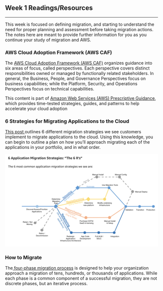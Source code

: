 ## Week 1 Readings/Resources

------

This week is focused on defining migration, and starting to understand the need for proper planning and assessment before taking migration actions. The notes here are meant to provide further information for you as you continue your study of migration and AWS. 

### AWS Cloud Adoption Framework (AWS CAF)

The [AWS Cloud Adoption Framework (AWS CAF)](https://aws.amazon.com/professional-services/CAF/) organizes guidance into six areas of focus, called perspectives. Each perspective covers distinct responsibilities owned or managed by functionally related stakeholders. In general, the Business, People, and Governance Perspectives focus on business capabilities; while the Platform, Security, and Operations Perspectives focus on technical capabilities.

This content is part of [Amazon Web Services (AWS) Prescriptive Guidance](https://docs.aws.amazon.com/prescriptive-guidance/latest/mrp-solution/overview.html), which provides time-tested strategies, guides, and patterns to help accelerate your cloud adoption

### 6 Strategies for Migrating Applications to the Cloud

[This post ](https://aws.amazon.com/blogs/enterprise-strategy/6-strategies-for-migrating-applications-to-the-cloud/)outlines 6 different migration strategies we see customers implement to migrate applications to the cloud. Using this knowledge, you can begin to outline a plan on how you’ll approach migrating each of the applications in your portfolio, and in what order.

![6R](6r.png)

### How to Migrate

The[ four-phase migration process](https://aws.amazon.com/cloud-migration/how-to-migrate/) is designed to help your organization approach a migration of tens, hundreds, or thousands of applications. While each phase is a common component of a successful migration, they are not discrete phases, but an iterative process.
